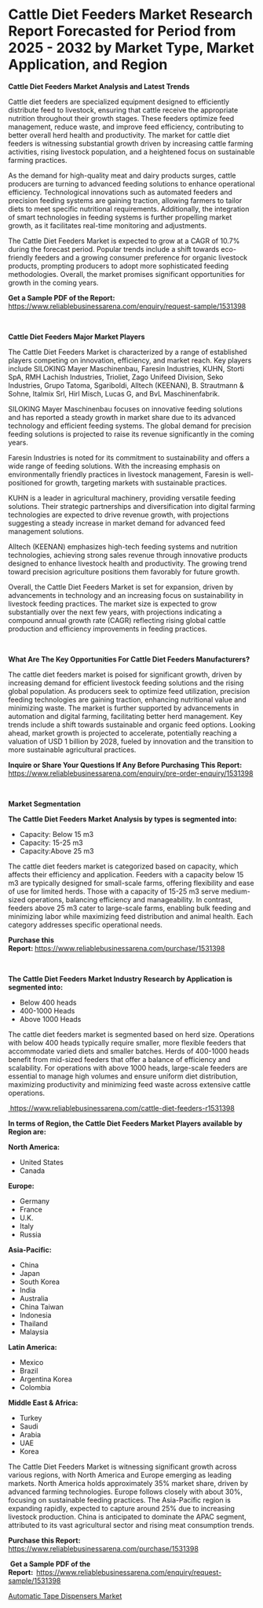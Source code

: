 <p><h1>Cattle Diet Feeders Market Research Report Forecasted for Period from 2025 -  2032 by Market Type, Market Application, and Region</h1></p><p><strong>Cattle Diet Feeders Market Analysis and Latest Trends</strong></p>
<p><p>Cattle diet feeders are specialized equipment designed to efficiently distribute feed to livestock, ensuring that cattle receive the appropriate nutrition throughout their growth stages. These feeders optimize feed management, reduce waste, and improve feed efficiency, contributing to better overall herd health and productivity. The market for cattle diet feeders is witnessing substantial growth driven by increasing cattle farming activities, rising livestock population, and a heightened focus on sustainable farming practices.</p><p>As the demand for high-quality meat and dairy products surges, cattle producers are turning to advanced feeding solutions to enhance operational efficiency. Technological innovations such as automated feeders and precision feeding systems are gaining traction, allowing farmers to tailor diets to meet specific nutritional requirements. Additionally, the integration of smart technologies in feeding systems is further propelling market growth, as it facilitates real-time monitoring and adjustments.</p><p>The Cattle Diet Feeders Market is expected to grow at a CAGR of 10.7% during the forecast period. Popular trends include a shift towards eco-friendly feeders and a growing consumer preference for organic livestock products, prompting producers to adopt more sophisticated feeding methodologies. Overall, the market promises significant opportunities for growth in the coming years.</p></p>
<p><strong>Get a Sample PDF of the Report:&nbsp;</strong> <a href="https://www.reliablebusinessarena.com/enquiry/request-sample/1531398?utm_campaign=2209&utm_medium=2&utm_source=Github&utm_content=ia&utm_term=09042025&utm_id=cattle-diet-feeders">https://www.reliablebusinessarena.com/enquiry/request-sample/1531398</a></p>
<p>&nbsp;</p>
<p><strong>Cattle Diet Feeders Major Market Players</strong></p>
<p><p>The Cattle Diet Feeders Market is characterized by a range of established players competing on innovation, efficiency, and market reach. Key players include SILOKING Mayer Maschinenbau, Faresin Industries, KUHN, Storti SpA, RMH Lachish Industries, Trioliet, Zago Unifeed Division, Seko Industries, Grupo Tatoma, Sgariboldi, Alltech (KEENAN), B. Strautmann & Sohne, Italmix Srl, Hirl Misch, Lucas G, and BvL Maschinenfabrik.</p><p>SILOKING Mayer Maschinenbau focuses on innovative feeding solutions and has reported a steady growth in market share due to its advanced technology and efficient feeding systems. The global demand for precision feeding solutions is projected to raise its revenue significantly in the coming years.</p><p>Faresin Industries is noted for its commitment to sustainability and offers a wide range of feeding solutions. With the increasing emphasis on environmentally friendly practices in livestock management, Faresin is well-positioned for growth, targeting markets with sustainable practices.</p><p>KUHN is a leader in agricultural machinery, providing versatile feeding solutions. Their strategic partnerships and diversification into digital farming technologies are expected to drive revenue growth, with projections suggesting a steady increase in market demand for advanced feed management solutions.</p><p>Alltech (KEENAN) emphasizes high-tech feeding systems and nutrition technologies, achieving strong sales revenue through innovative products designed to enhance livestock health and productivity. The growing trend toward precision agriculture positions them favorably for future growth.</p><p>Overall, the Cattle Diet Feeders Market is set for expansion, driven by advancements in technology and an increasing focus on sustainability in livestock feeding practices. The market size is expected to grow substantially over the next few years, with projections indicating a compound annual growth rate (CAGR) reflecting rising global cattle production and efficiency improvements in feeding practices.</p></p>
<p>&nbsp;</p>
<p><strong>What Are The Key Opportunities For Cattle Diet Feeders Manufacturers?</strong></p>
<p><p>The cattle diet feeders market is poised for significant growth, driven by increasing demand for efficient livestock feeding solutions and the rising global population. As producers seek to optimize feed utilization, precision feeding technologies are gaining traction, enhancing nutritional value and minimizing waste. The market is further supported by advancements in automation and digital farming, facilitating better herd management. Key trends include a shift towards sustainable and organic feed options. Looking ahead, market growth is projected to accelerate, potentially reaching a valuation of USD 1 billion by 2028, fueled by innovation and the transition to more sustainable agricultural practices.</p></p>
<p><strong>Inquire or Share Your Questions If Any Before Purchasing This Report:</strong> <a href="https://www.reliablebusinessarena.com/enquiry/pre-order-enquiry/1531398?utm_campaign=2209&utm_medium=2&utm_source=Github&utm_content=ia&utm_term=09042025&utm_id=cattle-diet-feeders">https://www.reliablebusinessarena.com/enquiry/pre-order-enquiry/1531398</a></p>
<p>&nbsp;</p>
<p><strong>Market Segmentation</strong></p>
<p><strong>The Cattle Diet Feeders Market Analysis by types is segmented into:</strong></p>
<p><ul><li>Capacity: Below 15 m3</li><li>Capacity: 15-25 m3</li><li>Capacity:Above 25 m3</li></ul></p>
<p><p>The cattle diet feeders market is categorized based on capacity, which affects their efficiency and application. Feeders with a capacity below 15 m3 are typically designed for small-scale farms, offering flexibility and ease of use for limited herds. Those with a capacity of 15-25 m3 serve medium-sized operations, balancing efficiency and manageability. In contrast, feeders above 25 m3 cater to large-scale farms, enabling bulk feeding and minimizing labor while maximizing feed distribution and animal health. Each category addresses specific operational needs.</p></p>
<p><strong>Purchase this Report:&nbsp;</strong><a href="https://www.reliablebusinessarena.com/purchase/1531398?utm_campaign=2209&utm_medium=2&utm_source=Github&utm_content=ia&utm_term=09042025&utm_id=cattle-diet-feeders">https://www.reliablebusinessarena.com/purchase/1531398</a></p>
<p>&nbsp;</p>
<p><strong>The Cattle Diet Feeders Market Industry Research by Application is segmented into:</strong></p>
<p><ul><li>Below 400 heads</li><li>400-1000 Heads</li><li>Above 1000 Heads</li></ul></p>
<p><p>The cattle diet feeders market is segmented based on herd size. Operations with below 400 heads typically require smaller, more flexible feeders that accommodate varied diets and smaller batches. Herds of 400-1000 heads benefit from mid-sized feeders that offer a balance of efficiency and scalability. For operations with above 1000 heads, large-scale feeders are essential to manage high volumes and ensure uniform diet distribution, maximizing productivity and minimizing feed waste across extensive cattle operations.</p></p>
<p><a href="https://www.reliablebusinessarena.com/cattle-diet-feeders-r1531398?utm_campaign=2209&utm_medium=2&utm_source=Github&utm_content=ia&utm_term=09042025&utm_id=cattle-diet-feeders">&nbsp;https://www.reliablebusinessarena.com/cattle-diet-feeders-r1531398</a></p>
<p><strong>In terms of Region, the Cattle Diet Feeders Market Players available by Region are:</strong></p>
<p>
    <p> <strong> North America: </strong>
        <ul>
            <li>United States</li>
            <li>Canada</li>
        </ul>
        </p> 
    <p> <strong> Europe: </strong>
        <ul>
            <li>Germany</li>
            <li>France</li>
            <li>U.K.</li>
            <li>Italy</li>
            <li>Russia</li>
        </ul>
        </p> 
    <p> <strong> Asia-Pacific: </strong>
        <ul>
            <li>China</li>
            <li>Japan</li>
            <li>South Korea</li>
            <li>India</li>
            <li>Australia</li>
            <li>China Taiwan</li>
            <li>Indonesia</li>
            <li>Thailand</li>
            <li>Malaysia</li>
        </ul>
        </p> 
    <p> <strong> Latin America: </strong>
        <ul>
            <li>Mexico</li>
            <li>Brazil</li>
            <li>Argentina Korea</li>
            <li>Colombia</li>
        </ul>
        </p> 
    <p> <strong> Middle East & Africa: </strong>
        <ul>
            <li>Turkey</li>
            <li>Saudi</li>
            <li>Arabia</li>
            <li>UAE</li>
            <li>Korea</li>
        </ul>
    </p>
    </p>
<p><p>The Cattle Diet Feeders Market is witnessing significant growth across various regions, with North America and Europe emerging as leading markets. North America holds approximately 35% market share, driven by advanced farming technologies. Europe follows closely with about 30%, focusing on sustainable feeding practices. The Asia-Pacific region is expanding rapidly, expected to capture around 25% due to increasing livestock production. China is anticipated to dominate the APAC segment, attributed to its vast agricultural sector and rising meat consumption trends.</p></p>
<p><strong>Purchase this Report: </strong><a href="https://www.reliablebusinessarena.com/purchase/1531398?utm_campaign=2209&utm_medium=2&utm_source=Github&utm_content=ia&utm_term=09042025&utm_id=cattle-diet-feeders">https://www.reliablebusinessarena.com/purchase/1531398</a></p>
<p>&nbsp;<strong>Get a Sample PDF of the Report:&nbsp;&nbsp;</strong><a href="https://www.reliablebusinessarena.com/enquiry/request-sample/1531398?utm_campaign=2209&utm_medium=2&utm_source=Github&utm_content=ia&utm_term=09042025&utm_id=cattle-diet-feeders">https://www.reliablebusinessarena.com/enquiry/request-sample/1531398</a></p>
<p><strong></strong></p>
<p><p><a href="https://github.com/mauripalmi/Market-Research-Report-List-6/blob/main/automatic-tape-dispensers-market.md?utm_campaign=2209&utm_medium=2&utm_source=Github&utm_content=ia&utm_term=09042025&utm_id=cattle-diet-feeders">Automatic Tape Dispensers Market</a></p></p>